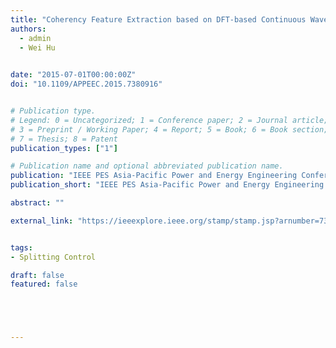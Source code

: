 ```yaml
---
title: "Coherency Feature Extraction based on DFT-based Continuous Wavelet Transform"
authors:
  - admin
  - Wei Hu
 

date: "2015-07-01T00:00:00Z"
doi: "10.1109/APPEEC.2015.7380916"


# Publication type.
# Legend: 0 = Uncategorized; 1 = Conference paper; 2 = Journal article;
# 3 = Preprint / Working Paper; 4 = Report; 5 = Book; 6 = Book section;
# 7 = Thesis; 8 = Patent
publication_types: ["1"]

# Publication name and optional abbreviated publication name.
publication: "IEEE PES Asia-Pacific Power and Energy Engineering Conference"
publication_short: "IEEE PES Asia-Pacific Power and Energy Engineering Conference"

abstract: ""

external_link: "https://ieeexplore.ieee.org/stamp/stamp.jsp?arnumber=7380916"


tags:
- Splitting Control

draft: false
featured: false





---
```



